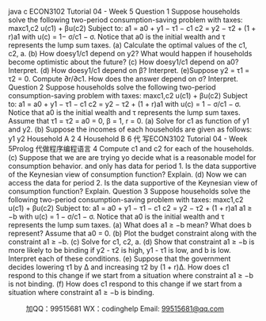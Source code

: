 java c
ECON3102 Tutorial 04 - Week 5
Question 1
Suppose households solve the following two-period consumption-saving problem with taxes:
maxc1,c2 u(c1) + βu(c2)
Subject to:
a1 = a0 + y1 − τ1 − c1
c2 = y2 − τ2 + (1 + r)a1
with u(c) = 1−   σ/c1   − σ. Notice that a0 is the initial wealth and τ represents the lump sum taxes.
(a) Calculate the optimal values of the c1, c2, a.
(b) How doesy1/c1 depend on y2? What would happen if households become optimistic about the future?
(c) How doesy1/c1 depend on a0? Interpret.
(d) How doesy1/c1 depend on β? Interpret.
(e)Suppose y2 = τ1 = τ2 = 0. Compute ∂r/∂c1. How does the answer depend on σ? Interpret.
Question 2
Suppose households solve the following two-period consumption-saving problem with taxes:
maxc1,c2 u(c1) + βu(c2)
Subject to:
a1 = a0 + y1 − τ1 − c1
c2 = y2 − τ2 + (1 + r)a1
with u(c) = 1 −   σ/c1   − σ. Notice that a0 is the initial wealth and τ represents the lump sum taxes. Assume that τ1 = τ2 = a0 = 0, β = 1, r = 0.
(a) Solve for c1 as function of y1 and y2.
(b) Suppose the incomes of each households are given as follows:
                                                               y1                                   y2
Household A                            2                                       4
Household B                            6                              代 写ECON3102 Tutorial 04 - Week 5Prolog
代做程序编程语言         4
Compute c1 and c2 for each of the households.
(c) Suppose that we are are trying yo decide what is a reasonable model for consumption behavior. and only has data for period 1. Is the data supportive of the Keynesian view of consumption function? Explain.
(d) Now we can access the data for period 2. Is the data supportive of the Keynesian view of consumption function? Explain.
Question 3
Suppose households solve the following two-period consumption-saving problem with taxes:
maxc1,c2 u(c1) + βu(c2)
Subject to:
a1 = a0 + y1 − τ1 − c1
c2 = y2 − τ2 + (1 + r)a1
a1 ≥ −b
with u(c) = 1 −   σ/c1   − σ. Notice that a0 is the initial wealth and τ represents the lump sum taxes.
(a) What does a1 ≥ −b mean? What does b represent?
Assume that a0 = 0.
(b) Plot the budget constraint along with the constraint a1 ≥ −b.
(c) Solve for c1, c2, a.
(d) Show that constraint a1 ≥ −b is more likely to be binding if y2 - τ2 is high, y1 - τ1 is low, and b is low. Interpret each of these conditions.
(e) Suppose that the government decides lowering τ1 by ∆ and increasing τ2 by (1 + r)∆.
How does c1 respond to this change if we start from a situation where constraint a1 ≥ −b is not binding.
(f) How does c1 respond to this change if we start from a situation where constraint a1 ≥ −b is binding.





         
加QQ：99515681  WX：codinghelp  Email: 99515681@qq.com
